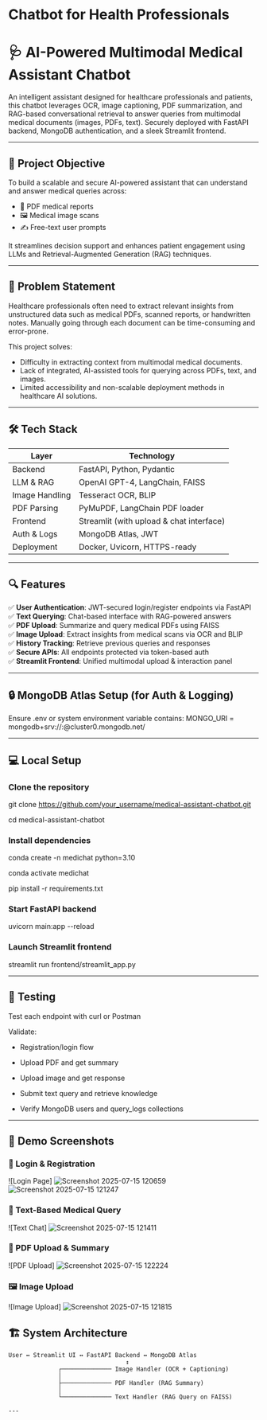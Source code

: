 # Chatbot for Health Professionals
# 🩺 AI-Powered Multimodal Medical Assistant Chatbot

An intelligent assistant designed for healthcare professionals and patients, this chatbot leverages OCR, image captioning, PDF summarization, and RAG-based conversational retrieval to answer queries from multimodal medical documents (images, PDFs, text). Securely deployed with FastAPI backend, MongoDB authentication, and a sleek Streamlit frontend.

---

## 🚀 Project Objective

To build a scalable and secure AI-powered assistant that can understand and answer medical queries across:
- 📄 PDF medical reports
- 🖼️ Medical image scans
- ✍️ Free-text user prompts

It streamlines decision support and enhances patient engagement using LLMs and Retrieval-Augmented Generation (RAG) techniques.

---

## 🧩 Problem Statement

Healthcare professionals often need to extract relevant insights from unstructured data such as medical PDFs, scanned reports, or handwritten notes. Manually going through each document can be time-consuming and error-prone.

This project solves:
- Difficulty in extracting context from multimodal medical documents.
- Lack of integrated, AI-assisted tools for querying across PDFs, text, and images.
- Limited accessibility and non-scalable deployment methods in healthcare AI solutions.

---

## 🛠️ Tech Stack

| Layer         | Technology                                  |
|---------------|---------------------------------------------|
| Backend       | FastAPI, Python, Pydantic                   |
| LLM & RAG     | OpenAI GPT-4, LangChain, FAISS              |
| Image Handling| Tesseract OCR, BLIP                         |
| PDF Parsing   | PyMuPDF, LangChain PDF loader               |
| Frontend      | Streamlit (with upload & chat interface)    |
| Auth & Logs   | MongoDB Atlas, JWT                          |
| Deployment    | Docker, Uvicorn, HTTPS-ready                |

---

## 🔍 Features

✅ **User Authentication**: JWT-secured login/register endpoints via FastAPI  
✅ **Text Querying**: Chat-based interface with RAG-powered answers  
✅ **PDF Upload**: Summarize and query medical PDFs using FAISS  
✅ **Image Upload**: Extract insights from medical scans via OCR and BLIP  
✅ **History Tracking**: Retrieve previous queries and responses  
✅ **Secure APIs**: All endpoints protected via token-based auth  
✅ **Streamlit Frontend**: Unified multimodal upload & interaction panel  

---

## 🔒 MongoDB Atlas Setup (for Auth & Logging)
Ensure .env or system environment variable contains:
MONGO_URI = mongodb+srv://<username>:<password>@cluster0.mongodb.net/

---

## 💻 Local Setup

### Clone the repository
git clone https://github.com/your_username/medical-assistant-chatbot.git

cd medical-assistant-chatbot

### Install dependencies
conda create -n medichat python=3.10

conda activate medichat

pip install -r requirements.txt

### Start FastAPI backend
uvicorn main:app --reload

### Launch Streamlit frontend
streamlit run frontend/streamlit_app.py

---

## 🧪 Testing
Test each endpoint with curl or Postman

Validate:

  - Registration/login flow

  - Upload PDF and get summary

  - Upload image and get response

  -  Submit text query and retrieve knowledge

  - Verify MongoDB users and query_logs collections

---

## 📸 Demo Screenshots

### 🔐 Login & Registration
![Login Page]
![Screenshot 2025-07-15 120659](https://github.com/user-attachments/assets/5690def0-81f0-484c-8186-21b5fc20b3f2)
![Screenshot 2025-07-15 121247](https://github.com/user-attachments/assets/6828080c-8368-4cc1-ad14-4be931d859ee)

### 💬 Text-Based Medical Query
![Text Chat]
![Screenshot 2025-07-15 121411](https://github.com/user-attachments/assets/34342430-b4cb-426c-be94-c2d8ba4c8995)

### 📄 PDF Upload & Summary
![PDF Upload]
![Screenshot 2025-07-15 122224](https://github.com/user-attachments/assets/62b0d9e9-9805-475e-b90e-40873f313a40)

### 🖼️ Image Upload
![Image Upload]
![Screenshot 2025-07-15 121815](https://github.com/user-attachments/assets/e2ad1f88-48fe-4999-818d-d922eb6ccb53)

## 🏗️ System Architecture

```plaintext
User ↔ Streamlit UI ↔ FastAPI Backend ↔ MongoDB Atlas
                                 ↕
              ┌────────────── Image Handler (OCR + Captioning)
              │
              ├────────────── PDF Handler (RAG Summary)
              │
              └────────────── Text Handler (RAG Query on FAISS)

---

